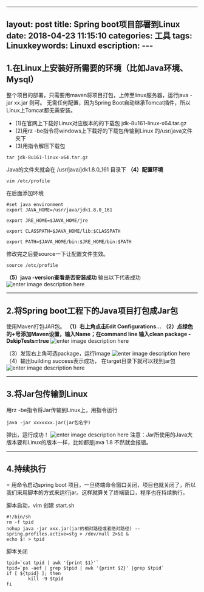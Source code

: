 ﻿---
layout: post
title:  Spring boot项目部署到Linux
date:   2018-04-23 11:15:10
categories: 工具
tags: Linuxkeywords: Linuxd
escription: ---
----------------------------------

## 1.在Linux上安装好所需要的环境（比如Java环境、Mysql）

 整个项目的部署，只需要用maven将项目打包，上传至linux服务器，运行java -jar xx.jar 则可。 
 无需任何配置，因为Spring Boot自动继承Tomcat插件，所以Linux上Tomcat都无需安装。


* (1)在官网上下载好Linux对应版本的的下载包 jdk-8u161-linux-x64.tar.gz
* (2)用rz -be指令将windows上下载好的下载包传输到Linux 的/usr/java文件夹下
* (3)用指令解压下载包
 
```
tar jdk-8u161-linux-x64.tar.gz
```
Java的文件夹就会在 /usr/java/jdk1.8.0_161 目录下
**（4）配置环境**

```
vim /etc/profile
```
在后面添加环境
```
#set java environment
export JAVA_HOME=/usr/java/jdk1.8.0_161

export JRE_HOME=$JAVA_HOME/jre

export CLASSPATH=$JAVA_HOME/lib:$CLASSPATH

export PATH=$JAVA_HOME/bin:$JRE_HOME/bin:$PATH
```
修改完之后要source一下让配置文件生效。
```
source /etc/profile
```

**（5）java -version查看是否安装成功**
输出以下代表成功
![enter image description here](http://p7lixluhf.bkt.clouddn.com/20180404152842262.png)
 


----------
## 2.将Spring boot工程下的Java项目打包成Jar包

使用Maven打包JAR包。
**（1）右上角点击Edit Configurations...**
**（2）点绿色的+号添加Maven设置，输入Name；在command line 输入clean package -DskipTests=true**
![enter image description here](http://p7lixluhf.bkt.clouddn.com/2018040415362586.png)

（3）发现右上角可选package，运行image
![enter image description here](http://p7lixluhf.bkt.clouddn.com/20180404154128279.png)
（4）输出building success表示成功， 在target目录下就可以找到jar包
![enter image description here](http://p7lixluhf.bkt.clouddn.com/20180404154253628.png)
 


----------
## 3.将Jar包传输到Linux

用rz -be指令将Jar传输到Linux上，用指令运行

```
java -jar xxxxxxx.jar(jar包名字)
```
弹出，运行成功！
![enter image description here](http://p7lixluhf.bkt.clouddn.com/20180404154704605.png)
注意：Jar所使用的Java大版本要和Linux的版本一样，比如都是java 1.8 不然就会报错。


----------
## 4.持续执行
=
用命令启动spring boot 项目，一旦终端命令窗口关闭，项目也就关闭了，所以我们采用脚本的方式来运行jar。这样就算关了终端窗口，程序也在持续执行。

脚本启动，vim 创建 start.sh
```shell
#!/bin/sh
rm -f tpid
nohup java -jar xxx.jar(jar的相对路径或者绝对路径) --spring.profiles.active=stg > /dev/null 2>&1 &
echo $! > tpid

```
脚本关闭

```shell
tpid=`cat tpid | awk '{print $1}'`
tpid=`ps -aef | grep $tpid | awk '{print $2}' |grep $tpid`
if [ ${tpid} ]; then 
        kill -9 $tpid
fi
```

